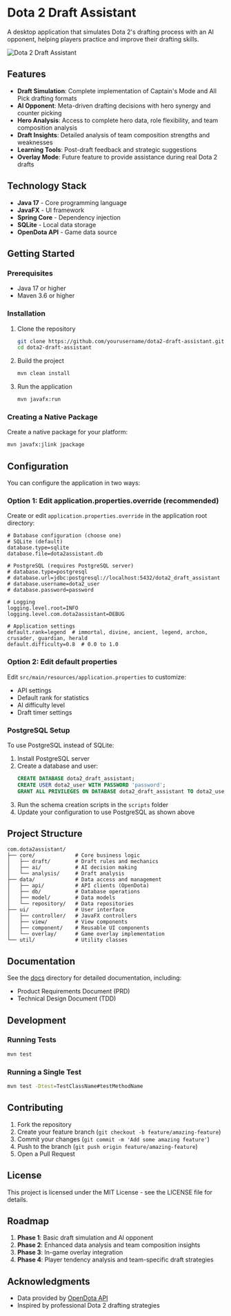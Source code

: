 # Dota 2 Draft Assistant

A desktop application that simulates Dota 2's drafting process with an AI opponent, helping players practice and improve their drafting skills.

![Dota 2 Draft Assistant](docs/screenshots/app_screenshot.png)

## Features

- **Draft Simulation**: Complete implementation of Captain's Mode and All Pick drafting formats
- **AI Opponent**: Meta-driven drafting decisions with hero synergy and counter picking
- **Hero Analysis**: Access to complete hero data, role flexibility, and team composition analysis
- **Draft Insights**: Detailed analysis of team composition strengths and weaknesses
- **Learning Tools**: Post-draft feedback and strategic suggestions
- **Overlay Mode**: Future feature to provide assistance during real Dota 2 drafts

## Technology Stack

- **Java 17** - Core programming language
- **JavaFX** - UI framework
- **Spring Core** - Dependency injection
- **SQLite** - Local data storage
- **OpenDota API** - Game data source

## Getting Started

### Prerequisites

- Java 17 or higher
- Maven 3.6 or higher

### Installation

1. Clone the repository
   ```bash
   git clone https://github.com/yourusername/dota2-draft-assistant.git
   cd dota2-draft-assistant
   ```

2. Build the project
   ```bash
   mvn clean install
   ```

3. Run the application
   ```bash
   mvn javafx:run
   ```

### Creating a Native Package

Create a native package for your platform:

```bash
mvn javafx:jlink jpackage
```

## Configuration

You can configure the application in two ways:

### Option 1: Edit application.properties.override (recommended)

Create or edit `application.properties.override` in the application root directory:

```properties
# Database configuration (choose one)
# SQLite (default)
database.type=sqlite
database.file=dota2assistant.db

# PostgreSQL (requires PostgreSQL server)
# database.type=postgresql
# database.url=jdbc:postgresql://localhost:5432/dota2_draft_assistant
# database.username=dota2_user
# database.password=password

# Logging
logging.level.root=INFO
logging.level.com.dota2assistant=DEBUG

# Application settings
default.rank=legend  # immortal, divine, ancient, legend, archon, crusader, guardian, herald
default.difficulty=0.8  # 0.0 to 1.0
```

### Option 2: Edit default properties

Edit `src/main/resources/application.properties` to customize:

- API settings
- Default rank for statistics
- AI difficulty level
- Draft timer settings

### PostgreSQL Setup

To use PostgreSQL instead of SQLite:

1. Install PostgreSQL server
2. Create a database and user:
   ```sql
   CREATE DATABASE dota2_draft_assistant;
   CREATE USER dota2_user WITH PASSWORD 'password';
   GRANT ALL PRIVILEGES ON DATABASE dota2_draft_assistant TO dota2_user;
   ```
3. Run the schema creation scripts in the `scripts` folder
4. Update your configuration to use PostgreSQL as shown above

## Project Structure

```
com.dota2assistant/
├── core/             # Core business logic
│   ├── draft/        # Draft rules and mechanics
│   ├── ai/           # AI decision making
│   └── analysis/     # Draft analysis
├── data/             # Data access and management
│   ├── api/          # API clients (OpenDota)
│   ├── db/           # Database operations
│   ├── model/        # Data models
│   └── repository/   # Data repositories
├── ui/               # User interface
│   ├── controller/   # JavaFX controllers
│   ├── view/         # View components
│   ├── component/    # Reusable UI components
│   └── overlay/      # Game overlay implementation
└── util/             # Utility classes
```

## Documentation

See the [docs](./docs) directory for detailed documentation, including:
- Product Requirements Document (PRD)
- Technical Design Document (TDD)

## Development

### Running Tests

```bash
mvn test
```

### Running a Single Test

```bash
mvn test -Dtest=TestClassName#testMethodName
```

## Contributing

1. Fork the repository
2. Create your feature branch (`git checkout -b feature/amazing-feature`)
3. Commit your changes (`git commit -m 'Add some amazing feature'`)
4. Push to the branch (`git push origin feature/amazing-feature`)
5. Open a Pull Request

## License

This project is licensed under the MIT License - see the LICENSE file for details.

## Roadmap

1. **Phase 1**: Basic draft simulation and AI opponent
2. **Phase 2**: Enhanced data analysis and team composition insights
3. **Phase 3**: In-game overlay integration
4. **Phase 4**: Player tendency analysis and team-specific draft strategies

## Acknowledgments

- Data provided by [OpenDota API](https://docs.opendota.com/)
- Inspired by professional Dota 2 drafting strategies